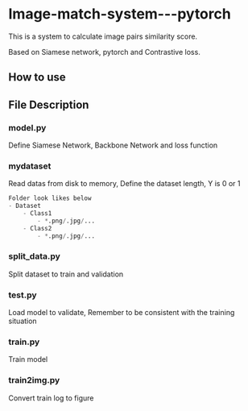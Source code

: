 # Image-match-system---pytorch

This is a system to calculate image pairs similarity score.

Based on Siamese network, pytorch and Contrastive loss.

## How to use
### 

## File Description
### model.py
Define Siamese Network, Backbone Network and loss function

### mydataset
Read datas from disk to memory, Define the dataset length, Y is 0 or 1
```python
Folder look likes below
- Dataset
	- Class1
		- *.png/.jpg/...
	- Class2
		- *.png/.jpg/...
```

### split_data.py
Split dataset to train and validation

### test.py
Load model to validate, Remember to be consistent with the training situation

### train.py
Train model

### train2img.py
Convert train log to figure